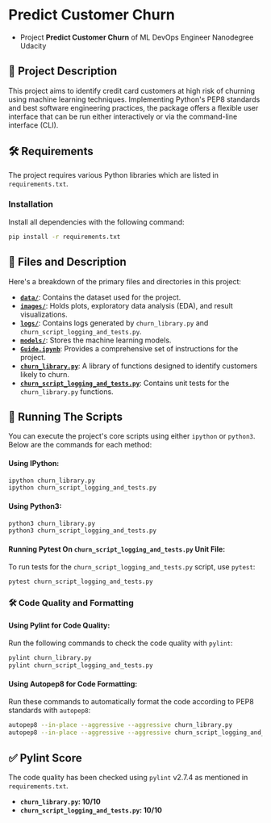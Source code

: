 # Predict Customer Churn

- Project **Predict Customer Churn** of ML DevOps Engineer Nanodegree Udacity

## 📌 Project Description
This project aims to identify credit card customers at high risk of churning using machine learning techniques. Implementing Python's PEP8 standards and best software engineering practices, the package offers a flexible user interface that can be run either interactively or via the command-line interface (CLI).

## 🛠️ Requirements

The project requires various Python libraries which are listed in `requirements.txt`.

### Installation

Install all dependencies with the following command:

```bash
pip install -r requirements.txt
```

## 📂 Files and Description

Here's a breakdown of the primary files and directories in this project:

- **[`data/`](./data/)**: Contains the dataset used for the project.
- **[`images/`](./images/)**: Holds plots, exploratory data analysis (EDA), and result visualizations.
- **[`logs/`](./logs/)**: Contains logs generated by `churn_library.py` and `churn_script_logging_and_tests.py`.
- **[`models/`](./models/)**: Stores the machine learning models.
- **[`Guide.ipynb`](Guide.ipynb)**: Provides a comprehensive set of instructions for the project.
- **[`churn_library.py`](churn_library.py)**: A library of functions designed to identify customers likely to churn.
- **[`churn_script_logging_and_tests.py`](churn_script_logging_and_tests.py)**: Contains unit tests for the `churn_library.py` functions.


## 📜 Running The Scripts

You can execute the project's core scripts using either `ipython` or `python3`. Below are the commands for each method:

#### Using IPython:

```bash
ipython churn_library.py
ipython churn_script_logging_and_tests.py
```

#### Using Python3:

```bash
python3 churn_library.py
python3 churn_script_logging_and_tests.py
```

#### Running Pytest On `churn_script_logging_and_tests.py` Unit File:

To run tests for the `churn_script_logging_and_tests.py` script, use `pytest`:

```bash
pytest churn_script_logging_and_tests.py
```

### 🛠️ Code Quality and Formatting

#### Using Pylint for Code Quality:

Run the following commands to check the code quality with `pylint`:

```bash
pylint churn_library.py
pylint churn_script_logging_and_tests.py
```

#### Using Autopep8 for Code Formatting:

Run these commands to automatically format the code according to PEP8 standards with `autopep8`:

```bash
autopep8 --in-place --aggressive --aggressive churn_library.py
autopep8 --in-place --aggressive --aggressive churn_script_logging_and_tests.py
```

## ✅ Pylint Score

The code quality has been checked using `pylint` v2.7.4 as mentioned in `requirements.txt`.

- **`churn_library.py`: 10/10**
- **`churn_script_logging_and_tests.py`: 10/10**
